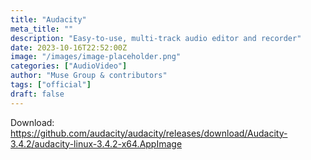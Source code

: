```yaml
---
title: "Audacity"
meta_title: ""
description: "Easy-to-use, multi-track audio editor and recorder"
date: 2023-10-16T22:52:00Z
image: "/images/image-placeholder.png"
categories: ["AudioVideo"]
author: "Muse Group & contributors"
tags: ["official"]
draft: false
---
```


Download: https://github.com/audacity/audacity/releases/download/Audacity-3.4.2/audacity-linux-3.4.2-x64.AppImage
